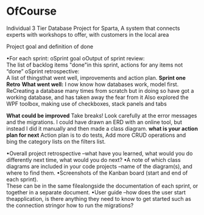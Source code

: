 # OfCourse
Individual 3 Tier Database Project for Sparta, A system that connects experts with workshops to offer, with customers in the local area

Project goal
and definition of done

•For each sprint: 
oSprint goal
oOutput of sprint review:  
  The list of backlog items "done"in this sprint, actions for any items not “done”
oSprint retrospective:  
  A list of thingsthat went well, improvements and action plan.
**Sprint one Retro**
**What went well:**
I now know how databases work, model first. ReCreating a database many times from scratch but in doing so have got a working database, and has taken away the fear from it
Also explored the WPF toolbox, making use of checkboxes, stack panels and tabs

**What could be improved**
Take breaks! Look carefully at the error messages and the migrations.
I could have drawn an ERD with an online tool, but instead I did it manually and then made a class diagram.
**what is your action plan for next**
Action plan is to do tests, Add more CRUD operations and bing the category lists on the filters list.

•Overall project retrospective 
  –what have you learned, 
  what would you do differently next time, 
  what would you do next?
•A note of which class diagrams are included in your code projects 
  –name of the diagram(s), and 
  where to find them.
•Screenshots of the Kanban board (start and end of each sprint).  
These can be in the same filealongside the documentation of each sprint, or together in a separate document.
•User guide 
–how does the user start theapplication, is there anything they need to know to get started such as the connection stringor how to run the migrations?


